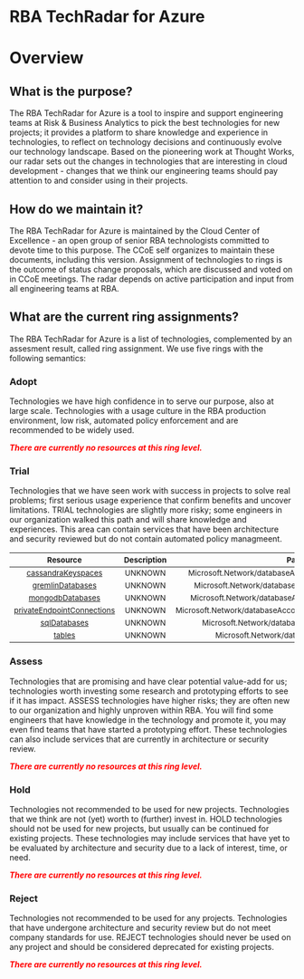 
RBA TechRadar for Azure
=======================

# Overview

## What is the purpose?


The RBA TechRadar for Azure is a tool to inspire and support engineering teams at Risk & Business Analytics to pick the best technologies for new projects; it provides a platform to share knowledge and experience in technologies, to reflect on technology decisions and continuously evolve our technology landscape.  Based on the pioneering work at Thought Works, our radar sets out the changes in technologies that are interesting in cloud development - changes that we think our engineering teams should pay attention to and consider using in their projects.
## How do we maintain it?


The RBA TechRadar for Azure is maintained by the Cloud Center of Excellence - an open group of senior RBA technologists committed to devote time to this purpose.  The CCoE self organizes to maintain these documents, including this version.  Assignment of technologies to rings is the outcome of status change proposals, which are discussed and voted on in CCoE meetings.  The radar depends on active participation and input from all engineering teams at RBA.
## What are the current ring assignments?


The RBA TechRadar for Azure is a list of technologies, complemented by an assesment result, called ring assignment.  We use five rings with the following semantics:
### Adopt


Technologies we have high confidence in to serve our purpose, also at large scale.  Technologies with a usage culture in the RBA production environment, low risk, automated policy enforcement and are recommended to be widely used.  
  
***<font color="red"> There are currently no resources at this ring level. </font>***
### Trial


Technologies that we have seen work with success in projects to solve real problems;  first serious usage experience that confirm benefits and uncover limitations.  TRIAL technologies are slightly more risky; some engineers in our organization walked this path and will share knowledge and experiences.  This area can contain services that have been architecture and security reviewed but do not contain automated policy managmeent.  

|<sub>Resource</sub>|<sub>Description</sub>|<sub>Path</sub>|<sub>Status</sub>|
| :---: | :---: | :---: | :---: |
|<sub>[cassandraKeyspaces](https://github.com/openrba/python-azure-techradar/tree/master/Microsoft.Network/databaseAccounts/cassandraKeyspaces)</sub>|<sub>UNKNOWN</sub>|<sub>Microsoft.Network/databaseAccounts/cassandraKeyspaces</sub>|<sub>TRIAL</sub>|
|<sub>[gremlinDatabases](https://github.com/openrba/python-azure-techradar/tree/master/Microsoft.Network/databaseAccounts/gremlinDatabases)</sub>|<sub>UNKNOWN</sub>|<sub>Microsoft.Network/databaseAccounts/gremlinDatabases</sub>|<sub>TRIAL</sub>|
|<sub>[mongodbDatabases](https://github.com/openrba/python-azure-techradar/tree/master/Microsoft.Network/databaseAccounts/mongodbDatabases)</sub>|<sub>UNKNOWN</sub>|<sub>Microsoft.Network/databaseAccounts/mongodbDatabases</sub>|<sub>TRIAL</sub>|
|<sub>[privateEndpointConnections](https://github.com/openrba/python-azure-techradar/tree/master/Microsoft.Network/databaseAccounts/privateEndpointConnections)</sub>|<sub>UNKNOWN</sub>|<sub>Microsoft.Network/databaseAccounts/privateEndpointConnections</sub>|<sub>TRIAL</sub>|
|<sub>[sqlDatabases](https://github.com/openrba/python-azure-techradar/tree/master/Microsoft.Network/databaseAccounts/sqlDatabases)</sub>|<sub>UNKNOWN</sub>|<sub>Microsoft.Network/databaseAccounts/sqlDatabases</sub>|<sub>TRIAL</sub>|
|<sub>[tables](https://github.com/openrba/python-azure-techradar/tree/master/Microsoft.Network/databaseAccounts/tables)</sub>|<sub>UNKNOWN</sub>|<sub>Microsoft.Network/databaseAccounts/tables</sub>|<sub>TRIAL</sub>|

### Assess


Technologies that are promising and have clear potential value-add for us; technologies worth investing some research and prototyping efforts to see if it has impact.  ASSESS technologies have higher risks;  they are often new to our organization and highly unproven within RBA.  You will find some engineers that have knowledge in the technology and promote it, you may even find teams that have started a prototyping effort.  These technologies can also include services that are currently in architecture or security review.  
  
***<font color="red"> There are currently no resources at this ring level. </font>***
### Hold


Technologies not recommended to be used for new projects. Technologies that we think are not (yet) worth to (further) invest in.  HOLD technologies should not be used for new projects, but usually can be continued for existing projects.  These technologies may include services that have yet to be evaluated by architecture and security due to a lack of interest, time, or need.  
  
***<font color="red"> There are currently no resources at this ring level. </font>***
### Reject


Technologies not recommended to be used for any projects. Technologies that have undergone architecture and security review but do not meet company standards for use.  REJECT technologies should never be used on any project and should be considered deprecated for existing projects.  
  
***<font color="red"> There are currently no resources at this ring level. </font>***